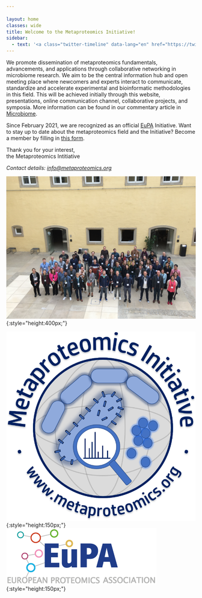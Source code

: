 ```yaml
---

layout: home
classes: wide
title: Welcome to the Metaproteomics Initiative!
sidebar:
  - text: '<a class="twitter-timeline" data-lang="en" href="https://twitter.com/MetaP_Init?ref_src=twsrc%5Etfw">Tweets by MetaP_Init</a> <script async src="https://platform.twitter.com/widgets.js" charset="utf-8"></script>'
---
```

<style>
.sidebar:not(.sticky) {
  display: none;
}
.entries-list h2 {
  margin-top: 0;
  font-size: 1em;
}
</style>

We promote dissemination of metaproteomics fundamentals, advancements, and applications through collaborative networking in microbiome research. We aim to be the central information hub and open meeting place where newcomers and experts interact to communicate, standardize and accelerate experimental and bioinformatic methodologies in this field. This will be achieved initially through this website, presentations, online communication channel, collaborative projects, and symposia. More information can be found in our commentary article in [Microbiome](https://microbiomejournal.biomedcentral.com/articles/10.1186/s40168-021-01176-w).

Since February 2021, we are recognized as an official [EuPA](https://eupa.org/) Initiative.
Want to stay up to date about the metaproteomics field and the Initiative? Become a member by filling in [this form](https://forms.gle/zAqJDPZNvf7vSoNi9).

Thank you for your interest,<br>
the Metaproteomics Intitiative


*Contact details: [info@metaproteomics.org](mailto:info@metaproteomics.org)*

![group picture](/assets/images/luxembourg_group.png){:style="height:400px;"}

![mpi logo](assets/images/mpilogo.png){:style="height:150px;"}
![EuPA logo](assets/images/eupalogo.png){:style="height:150px;"}

